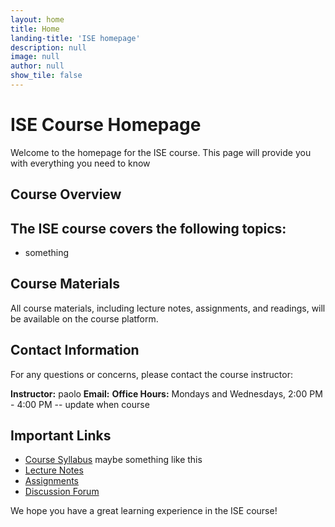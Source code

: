 ```yaml
---
layout: home
title: Home
landing-title: 'ISE homepage'
description: null
image: null
author: null
show_tile: false
---
```


# ISE Course Homepage

Welcome to the homepage for the ISE course. This page will provide you with everything you need to know

## Course Overview

## The ISE course covers the following topics:

- something

## Course Materials

All course materials, including lecture notes, assignments, and readings, will
be available on the course platform.

## Contact Information

For any questions or concerns, please contact the course instructor:

**Instructor:** paolo 
**Email:** 
**Office Hours:** Mondays and Wednesdays, 2:00 PM - 4:00 PM -- update when
course

## Important Links

- [Course Syllabus](syllabus.md) maybe something like this
- [Lecture Notes](lectures.md)
- [Assignments](assignments.md)
- [Discussion Forum](forum.md)

We hope you have a great learning experience in the ISE course!
